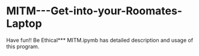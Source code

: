 # MITM---Get-into-your-Roomates-Laptop
Have fun!! Be Ethical***
MITM.ipymb has detailed description and usage of this program.
